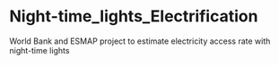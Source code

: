 # Night-time_lights_Electrification
World Bank and ESMAP project to estimate electricity access rate with night-time lights
